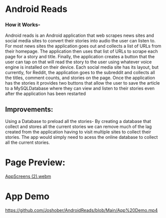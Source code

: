 #  Android Reads
### How it Works-
Android reads is an Android application that web scrapes news sites and social media sites to convert their stories into audio the user can listen to.
For most news sites the application goes out and collects a list of URLs from their homepage. The application then uses that list of URLs to scrape each page for a story and title. Finally, the application creates a button that the user can tap on that will read the story to the user using whatever voice engine is installed on their device. Each social media site has its layout, but currently, for Reddit, the application goes to the subreddit and collects all the titles, comment counts, and stories on the page.
Once the application has the stories it provides two buttons that allow the user to save the article to a MySQLDatabase where they can view and listen to their stories even after the application has been restarted
## Improvements:
 Using a Database to preload all the stories- By creating a database that collect and stores all the current stories we can remove much of the lag created from the application having to visit multiple sites to collect their stories. The app would simply need to acess the online database to collect all the current stories.

# Page Preview:
[AppScreens (2).webm](https://user-images.githubusercontent.com/110935796/236846366-4d0b3166-4807-496f-b4fb-0757cc9fb75b.webm)
# App Demo
https://github.com/Joshober/AndroidReads/blob/Main/App%20Demo.mp4
